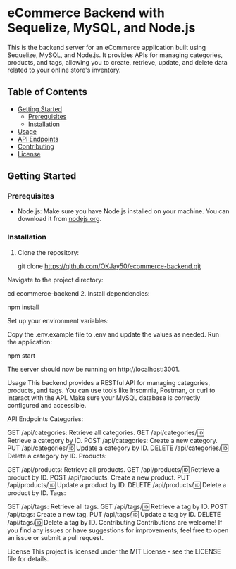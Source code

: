 # eCommerce Backend with Sequelize, MySQL, and Node.js

This is the backend server for an eCommerce application built using Sequelize, MySQL, and Node.js. It provides APIs for managing categories, products, and tags, allowing you to create, retrieve, update, and delete data related to your online store's inventory.

## Table of Contents

- [Getting Started](#getting-started)
  - [Prerequisites](#prerequisites)
  - [Installation](#installation)
- [Usage](#usage)
- [API Endpoints](#api-endpoints)
- [Contributing](#contributing)
- [License](#license)

## Getting Started

### Prerequisites

- Node.js: Make sure you have Node.js installed on your machine. You can download it from [nodejs.org](https://nodejs.org/).

### Installation

1. Clone the repository:


   git clone https://github.com/OKJay50/ecommerce-backend.git

Navigate to the project directory:

cd ecommerce-backend
2. Install dependencies:


npm install

Set up your environment variables:

Copy the .env.example file to .env and update the values as needed.
Run the application:

npm start

The server should now be running on http://localhost:3001.

Usage
This backend provides a RESTful API for managing categories, products, and tags. You can use tools like Insomnia, Postman, or curl to interact with the API. Make sure your MySQL database is correctly configured and accessible.

API Endpoints
Categories:

GET /api/categories: Retrieve all categories.
GET /api/categories/:id: Retrieve a category by ID.
POST /api/categories: Create a new category.
PUT /api/categories/:id: Update a category by ID.
DELETE /api/categories/:id: Delete a category by ID.
Products:

GET /api/products: Retrieve all products.
GET /api/products/:id: Retrieve a product by ID.
POST /api/products: Create a new product.
PUT /api/products/:id: Update a product by ID.
DELETE /api/products/:id: Delete a product by ID.
Tags:

GET /api/tags: Retrieve all tags.
GET /api/tags/:id: Retrieve a tag by ID.
POST /api/tags: Create a new tag.
PUT /api/tags/:id: Update a tag by ID.
DELETE /api/tags/:id: Delete a tag by ID.
Contributing
Contributions are welcome! If you find any issues or have suggestions for improvements, feel free to open an issue or submit a pull request.

License
This project is licensed under the MIT License - see the LICENSE file for details.
